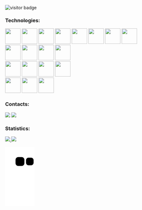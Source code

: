 ![visitor badge](https://visitor-badge.glitch.me/badge?page_id=marcusvoltolim.visitor-badge&left_color=red&right_color=green) 

### Technologies:
<div>
  <img src="https://cdn.jsdelivr.net/gh/devicons/devicon/icons/groovy/groovy-original.svg" width="50" height="50"/> 
  <img src="https://cdn.jsdelivr.net/gh/devicons/devicon/icons/java/java-original-wordmark.svg" width="50" height="50"/> 
  <img src="https://cdn.jsdelivr.net/gh/devicons/devicon/icons/spring/spring-original-wordmark.svg" width="50" height="50"/>
  <img src="https://cdn.jsdelivr.net/gh/devicons/devicon/icons/grails/grails-plain.svg" width="50" height="50"/>        
  <img src="https://cdn.jsdelivr.net/gh/devicons/devicon/icons/amazonwebservices/amazonwebservices-plain-wordmark.svg" width="50" height="50"/>
  <img src="https://cdn.jsdelivr.net/gh/devicons/devicon/icons/terraform/terraform-original-wordmark.svg" width="50" height="50"/>
  <img src="https://cdn.jsdelivr.net/gh/devicons/devicon/icons/gradle/gradle-plain-wordmark.svg" width="50" height="50"/>
  <img src="https://cdn.jsdelivr.net/gh/devicons/devicon/icons/intellij/intellij-original-wordmark.svg" width="50" height="50"/>     
</div>

<div>  
  <img src="https://cdn.jsdelivr.net/gh/devicons/devicon/icons/postgresql/postgresql-plain-wordmark.svg" width="50" height="50"/>
  <img src="https://cdn.jsdelivr.net/gh/devicons/devicon/icons/mysql/mysql-original.svg" width="50" height="50"/>
  <img src="https://cdn.jsdelivr.net/gh/devicons/devicon/icons/oracle/oracle-original.svg" width="50" height="50"/>
  <img src="https://cdn.jsdelivr.net/gh/devicons/devicon/icons/microsoftsqlserver/microsoftsqlserver-plain-wordmark.svg" width="50" height="50"/>
</div>

<div>
  <img src="https://cdn.jsdelivr.net/gh/devicons/devicon/icons/git/git-plain-wordmark.svg" width="50" height="50"/>
  <img src="https://cdn.jsdelivr.net/gh/devicons/devicon/icons/github/github-original-wordmark.svg" width="50" height="50"/>
  <img src="https://cdn.jsdelivr.net/gh/devicons/devicon/icons/gitlab/gitlab-original-wordmark.svg" width="50" height="50"/>
  <img src="https://cdn.jsdelivr.net/gh/devicons/devicon/icons/jira/jira-original-wordmark.svg" width="50" height="50"/> 
</div>

<div>
  <img src="https://cdn.jsdelivr.net/gh/devicons/devicon/icons/jenkins/jenkins-original.svg" width="50" height="50"/> 
  <img src="https://cdn.jsdelivr.net/gh/devicons/devicon/icons/docker/docker-original-wordmark.svg" width="50" height="50"/>        
  <img src="https://cdn.jsdelivr.net/gh/devicons/devicon/icons/kubernetes/kubernetes-plain-wordmark.svg" width="50" height="50"/>      
</div>

### Contacts:
<div>
<a href = "mailto:marcus.voltolim@gmail.com" target="_blank"><img src="https://img.shields.io/badge/Gmail-D14836?style=for-the-badge&logo=gmail&logoColor=white" target="_blank"></a>
<a href="https://www.linkedin.com/in/marcusvoltolim" target="_blank"><img src="https://img.shields.io/badge/-LinkedIn-%230077B5?style=for-the-badge&logo=linkedin&logoColor=white" target="_blank"></a>   
</div>

### Statistics: 
<div>
<a href="https://github.com/marcusvoltolim">
<img src="https://github-readme-stats.vercel.app/api/top-langs/?username=marcusvoltolim&layout=compact&langs_count=7&theme=dracula"/>
<img src="https://github-readme-stats.vercel.app/api?username=marcusvoltolim&show_icons=true&theme=dracula&include_all_commits=true&count_private=true"/>
</div>
  
![Snake animation](https://github.com/marcusvoltolim/marcusvoltolim/blob/output/github-contribution-grid-snake.svg)
